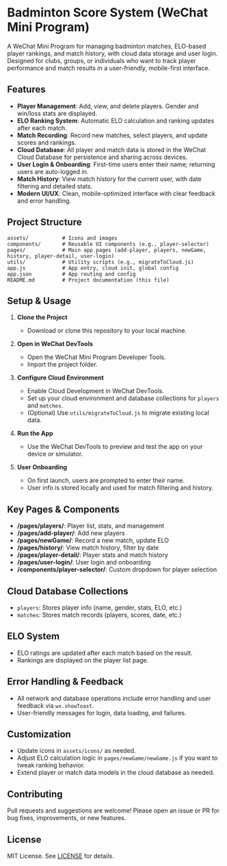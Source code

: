 # Badminton Score System (WeChat Mini Program)

A WeChat Mini Program for managing badminton matches, ELO-based player rankings, and match history, with cloud data storage and user login. Designed for clubs, groups, or individuals who want to track player performance and match results in a user-friendly, mobile-first interface.

## Features

- **Player Management**: Add, view, and delete players. Gender and win/loss stats are displayed.
- **ELO Ranking System**: Automatic ELO calculation and ranking updates after each match.
- **Match Recording**: Record new matches, select players, and update scores and rankings.
- **Cloud Database**: All player and match data is stored in the WeChat Cloud Database for persistence and sharing across devices.
- **User Login & Onboarding**: First-time users enter their name; returning users are auto-logged in.
- **Match History**: View match history for the current user, with date filtering and detailed stats.
- **Modern UI/UX**: Clean, mobile-optimized interface with clear feedback and error handling.

## Project Structure

```
assets/           # Icons and images
components/       # Reusable UI components (e.g., player-selector)
pages/            # Main app pages (add-player, players, newGame, history, player-detail, user-login)
utils/            # Utility scripts (e.g., migrateToCloud.js)
app.js            # App entry, cloud init, global config
app.json          # App routing and config
README.md         # Project documentation (this file)
```

## Setup & Usage

1. **Clone the Project**
   - Download or clone this repository to your local machine.

2. **Open in WeChat DevTools**
   - Open the WeChat Mini Program Developer Tools.
   - Import the project folder.

3. **Configure Cloud Environment**
   - Enable Cloud Development in WeChat DevTools.
   - Set up your cloud environment and database collections for `players` and `matches`.
   - (Optional) Use `utils/migrateToCloud.js` to migrate existing local data.

4. **Run the App**
   - Use the WeChat DevTools to preview and test the app on your device or simulator.

5. **User Onboarding**
   - On first launch, users are prompted to enter their name.
   - User info is stored locally and used for match filtering and history.

## Key Pages & Components

- **/pages/players/**: Player list, stats, and management
- **/pages/add-player/**: Add new players
- **/pages/newGame/**: Record a new match, update ELO
- **/pages/history/**: View match history, filter by date
- **/pages/player-detail/**: Player stats and match history
- **/pages/user-login/**: User login and onboarding
- **/components/player-selector/**: Custom dropdown for player selection

## Cloud Database Collections

- `players`: Stores player info (name, gender, stats, ELO, etc.)
- `matches`: Stores match records (players, scores, date, etc.)

## ELO System

- ELO ratings are updated after each match based on the result.
- Rankings are displayed on the player list page.

## Error Handling & Feedback

- All network and database operations include error handling and user feedback via `wx.showToast`.
- User-friendly messages for login, data loading, and failures.

## Customization

- Update icons in `assets/icons/` as needed.
- Adjust ELO calculation logic in `pages/newGame/newGame.js` if you want to tweak ranking behavior.
- Extend player or match data models in the cloud database as needed.

## Contributing

Pull requests and suggestions are welcome! Please open an issue or PR for bug fixes, improvements, or new features.

## License

MIT License. See [LICENSE](LICENSE) for details.
